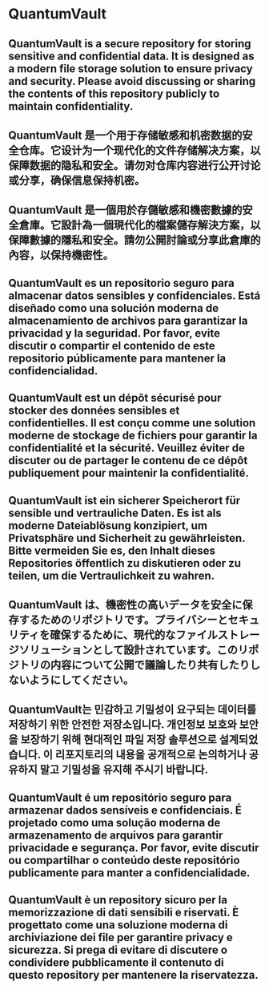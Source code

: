 # QuantumVault
QuantumVault is a secure repository for storing sensitive and confidential data. It is designed as a modern file storage solution to ensure privacy and security. Please avoid discussing or sharing the contents of this repository publicly to maintain confidentiality.
---
QuantumVault 是一个用于存储敏感和机密数据的安全仓库。它设计为一个现代化的文件存储解决方案，以保障数据的隐私和安全。请勿对仓库内容进行公开讨论或分享，确保信息保持机密。
---
QuantumVault 是一個用於存儲敏感和機密數據的安全倉庫。它設計為一個現代化的檔案儲存解決方案，以保障數據的隱私和安全。請勿公開討論或分享此倉庫的內容，以保持機密性。
---
QuantumVault es un repositorio seguro para almacenar datos sensibles y confidenciales. Está diseñado como una solución moderna de almacenamiento de archivos para garantizar la privacidad y la seguridad. Por favor, evite discutir o compartir el contenido de este repositorio públicamente para mantener la confidencialidad.
---
QuantumVault est un dépôt sécurisé pour stocker des données sensibles et confidentielles. Il est conçu comme une solution moderne de stockage de fichiers pour garantir la confidentialité et la sécurité. Veuillez éviter de discuter ou de partager le contenu de ce dépôt publiquement pour maintenir la confidentialité.
---
QuantumVault ist ein sicherer Speicherort für sensible und vertrauliche Daten. Es ist als moderne Dateiablösung konzipiert, um Privatsphäre und Sicherheit zu gewährleisten. Bitte vermeiden Sie es, den Inhalt dieses Repositories öffentlich zu diskutieren oder zu teilen, um die Vertraulichkeit zu wahren.
---
QuantumVault は、機密性の高いデータを安全に保存するためのリポジトリです。プライバシーとセキュリティを確保するために、現代的なファイルストレージソリューションとして設計されています。このリポジトリの内容について公開で議論したり共有したりしないようにしてください。
---
QuantumVault는 민감하고 기밀성이 요구되는 데이터를 저장하기 위한 안전한 저장소입니다. 개인정보 보호와 보안을 보장하기 위해 현대적인 파일 저장 솔루션으로 설계되었습니다. 이 리포지토리의 내용을 공개적으로 논의하거나 공유하지 말고 기밀성을 유지해 주시기 바랍니다.
---
QuantumVault é um repositório seguro para armazenar dados sensíveis e confidenciais. É projetado como uma solução moderna de armazenamento de arquivos para garantir privacidade e segurança. Por favor, evite discutir ou compartilhar o conteúdo deste repositório publicamente para manter a confidencialidade.
---
QuantumVault è un repository sicuro per la memorizzazione di dati sensibili e riservati. È progettato come una soluzione moderna di archiviazione dei file per garantire privacy e sicurezza. Si prega di evitare di discutere o condividere pubblicamente il contenuto di questo repository per mantenere la riservatezza.
---
